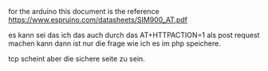for the arduino this document is the reference https://www.espruino.com/datasheets/SIM900_AT.pdf

es kann sei  das ich das auch durch das AT+HTTPACTION=1 als post request machen kann dann ist nur die frage wie ich es im php speichere.

tcp scheint aber die sichere seite zu sein.
